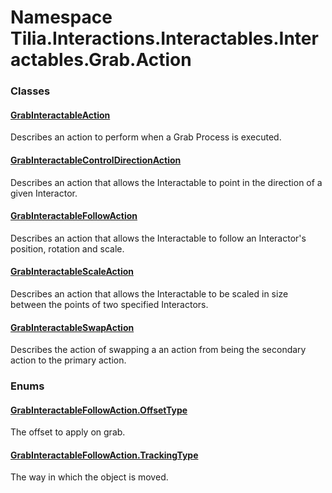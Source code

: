 # Namespace Tilia.Interactions.Interactables.Interactables.Grab.Action

### Classes

#### [GrabInteractableAction]

Describes an action to perform when a Grab Process is executed.

#### [GrabInteractableControlDirectionAction]

Describes an action that allows the Interactable to point in the direction of a given Interactor.

#### [GrabInteractableFollowAction]

Describes an action that allows the Interactable to follow an Interactor's position, rotation and scale.

#### [GrabInteractableScaleAction]

Describes an action that allows the Interactable to be scaled in size between the points of two specified Interactors.

#### [GrabInteractableSwapAction]

Describes the action of swapping a an action from being the secondary action to the primary action.

### Enums

#### [GrabInteractableFollowAction.OffsetType]

The offset to apply on grab.

#### [GrabInteractableFollowAction.TrackingType]

The way in which the object is moved.

[GrabInteractableAction]: GrabInteractableAction.md
[GrabInteractableControlDirectionAction]: GrabInteractableControlDirectionAction.md
[GrabInteractableFollowAction]: GrabInteractableFollowAction.md
[GrabInteractableScaleAction]: GrabInteractableScaleAction.md
[GrabInteractableSwapAction]: GrabInteractableSwapAction.md
[GrabInteractableFollowAction.OffsetType]: GrabInteractableFollowAction.OffsetType.md
[GrabInteractableFollowAction.TrackingType]: GrabInteractableFollowAction.TrackingType.md